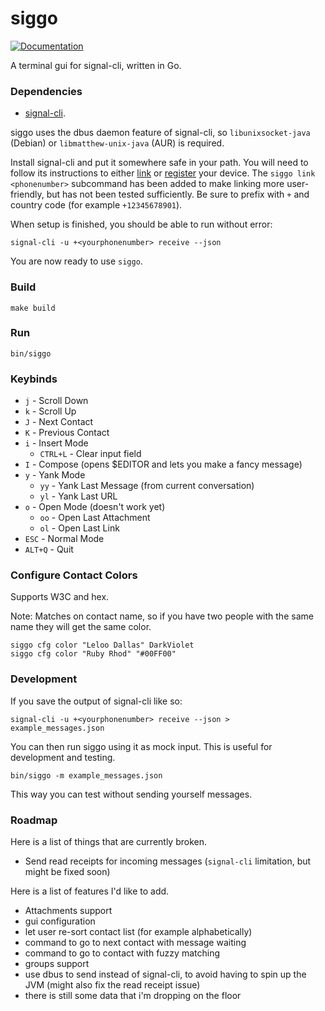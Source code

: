 # siggo
[![Documentation](https://godoc.org/github.com/derricw/siggo)](http://godoc.org/github.com/derricw/siggo)

A terminal gui for signal-cli, written in Go.

### Dependencies

* [signal-cli](https://github.com/AsamK/signal-cli).

siggo uses the dbus daemon feature of signal-cli, so `libunixsocket-java` (Debian) or `libmatthew-unix-java` (AUR) is required.

Install signal-cli and put it somewhere safe in your path. You will need to follow its instructions to either [link](https://github.com/AsamK/signal-cli/wiki/Linking-other-devices-(Provisioning)) or [register](https://github.com/AsamK/signal-cli#usage) your device. The `siggo link <phonenumber>` subcommand has been added to make linking more user-friendly, but has not been tested sufficiently. Be sure to prefix with `+` and country code (for example `+12345678901`).

When setup is finished, you should be able to run without error:

```
signal-cli -u +<yourphonenumber> receive --json
```
You are now ready to use `siggo`.

### Build

```
make build
```

### Run

```
bin/siggo
```

### Keybinds

* `j` - Scroll Down
* `k` - Scroll Up
* `J` - Next Contact
* `K` - Previous Contact
* `i` - Insert Mode
  * `CTRL+L` - Clear input field
* `I` - Compose (opens $EDITOR and lets you make a fancy message)
* `y` - Yank Mode
  * `yy` - Yank Last Message (from current conversation)
  * `yl` - Yank Last URL
* `o` - Open Mode (doesn't work yet)
  * `oo` - Open Last Attachment
  * `ol` - Open Last Link
* `ESC` - Normal Mode
* `ALT+Q` - Quit

### Configure Contact Colors

Supports W3C and hex.

Note: Matches on contact name, so if you have two people with the same name they will get the same color.

```
siggo cfg color "Leloo Dallas" DarkViolet
siggo cfg color "Ruby Rhod" "#00FF00"
```

### Development

If you save the output of signal-cli like so:

```
signal-cli -u +<yourphonenumber> receive --json > example_messages.json
```
You can then run siggo using it as mock input. This is useful for development and testing.
```
bin/siggo -m example_messages.json
```
This way you can test without sending yourself messages.

### Roadmap

Here is a list of things that are currently broken.
* Send read receipts for incoming messages (`signal-cli` limitation, but might be fixed soon)

Here is a list of features I'd like to add.
* Attachments support
* gui configuration
* let user re-sort contact list (for example alphabetically)
* command to go to next contact with message waiting
* command to go to contact with fuzzy matching
* groups support
* use dbus to send instead of signal-cli, to avoid having to spin up the JVM (might also fix the read receipt issue)
* there is still some data that i'm dropping on the floor
